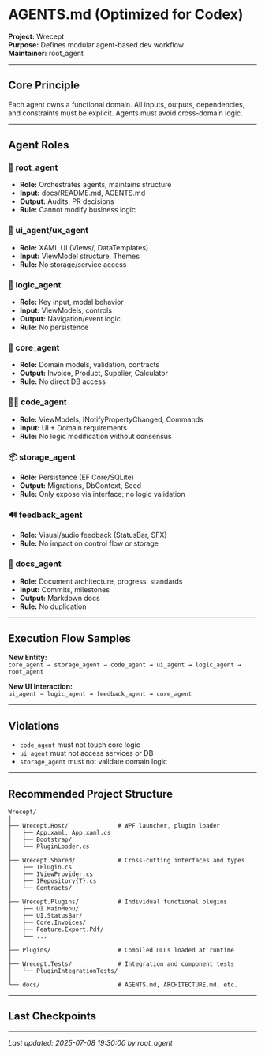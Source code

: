 # AGENTS.md (Optimized for Codex)

**Project:** Wrecept  
**Purpose:** Defines modular agent-based dev workflow  
**Maintainer:** root_agent  

---

## Core Principle
Each agent owns a functional domain. All inputs, outputs, dependencies, and constraints must be explicit. Agents must avoid cross-domain logic.

---

## Agent Roles

### 🔧 root_agent
- **Role:** Orchestrates agents, maintains structure
- **Input:** docs/README.md, AGENTS.md
- **Output:** Audits, PR decisions
- **Rule:** Cannot modify business logic

### 🎨 ui_agent/ux_agent
- **Role:** XAML UI (Views/, DataTemplates)
- **Input:** ViewModel structure, Themes
- **Rule:** No storage/service access

### 🧠 logic_agent
- **Role:** Key input, modal behavior
- **Input:** ViewModels, controls
- **Output:** Navigation/event logic
- **Rule:** No persistence

### 🧱 core_agent
- **Role:** Domain models, validation, contracts
- **Output:** Invoice, Product, Supplier, Calculator
- **Rule:** No direct DB access

### 🧑‍💻 code_agent
- **Role:** ViewModels, INotifyPropertyChanged, Commands
- **Input:** UI + Domain requirements
- **Rule:** No logic modification without consensus

### 📦 storage_agent
- **Role:** Persistence (EF Core/SQLite)
- **Output:** Migrations, DbContext, Seed
- **Rule:** Only expose via interface; no logic validation

### 🔊 feedback_agent
- **Role:** Visual/audio feedback (StatusBar, SFX)
- **Rule:** No impact on control flow or storage

### 📝 docs_agent
- **Role:** Document architecture, progress, standards
- **Input:** Commits, milestones
- **Output:** Markdown docs
- **Rule:** No duplication

---

## Execution Flow Samples

**New Entity:**  
`core_agent → storage_agent → code_agent → ui_agent → logic_agent → root_agent`

**New UI Interaction:**  
`ui_agent → logic_agent → feedback_agent → core_agent`

---

## Violations
- `code_agent` must not touch core logic
- `ui_agent` must not access services or DB
- `storage_agent` must not validate domain logic

---

## Recommended Project Structure

```
Wrecept/
│
├── Wrecept.Host/              # WPF launcher, plugin loader
│   ├── App.xaml, App.xaml.cs
│   ├── Bootstrap/
│   └── PluginLoader.cs
│
├── Wrecept.Shared/            # Cross-cutting interfaces and types
│   ├── IPlugin.cs
│   ├── IViewProvider.cs
│   ├── IRepository{T}.cs
│   └── Contracts/
│
├── Wrecept.Plugins/           # Individual functional plugins
│   ├── UI.MainMenu/
│   ├── UI.StatusBar/
│   ├── Core.Invoices/
│   ├── Feature.Export.Pdf/
│   └── ...
│
├── Plugins/                   # Compiled DLLs loaded at runtime
│
├── Wrecept.Tests/             # Integration and component tests
│   └── PluginIntegrationTests/
│
└── docs/                      # AGENTS.md, ARCHITECTURE.md, etc.
```

---

## Last Checkpoints

---

_Last updated: 2025-07-08 19:30:00 by root_agent_
